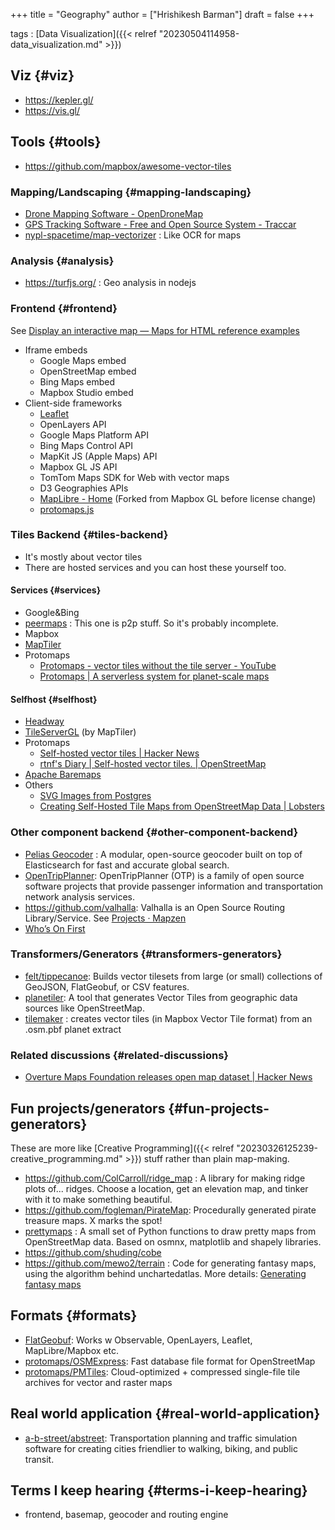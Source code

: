 +++
title = "Geography"
author = ["Hrishikesh Barman"]
draft = false
+++

tags
: [Data Visualization]({{< relref "20230504114958-data_visualization.md" >}})


## Viz {#viz}

-   <https://kepler.gl/>
-   <https://vis.gl/>


## Tools {#tools}

-   <https://github.com/mapbox/awesome-vector-tiles>


### Mapping/Landscaping {#mapping-landscaping}

-   [Drone Mapping Software - OpenDroneMap](https://www.opendronemap.org/)
-   [GPS Tracking Software - Free and Open Source System - Traccar](https://www.traccar.org/)
-   [nypl-spacetime/map-vectorizer](https://github.com/nypl-spacetime/map-vectorizer) : Like OCR for maps


### Analysis {#analysis}

-   <https://turfjs.org/> : Geo analysis in nodejs


### Frontend {#frontend}

See [Display an interactive map — Maps for HTML reference examples](https://maps4html.org/HTML-Map-Element-UseCases-Requirements/examples/create-map.html)

-   Iframe embeds
    -   Google Maps embed
    -   OpenStreetMap embed
    -   Bing Maps embed
    -   Mapbox Studio embed
-   Client-side frameworks
    -   [Leaflet](https://leafletjs.com/)
    -   OpenLayers API
    -   Google Maps Platform API
    -   Bing Maps Control API
    -   MapKit JS (Apple Maps) API
    -   Mapbox GL JS API
    -   TomTom Maps SDK for Web with vector maps
    -   D3 Geographies APIs
    -   [MapLibre - Home](https://maplibre.org/) (Forked from Mapbox GL before license change)
    -   [protomaps.js](https://github.com/protomaps/protomaps.js)


### Tiles Backend {#tiles-backend}

-   It's mostly about vector tiles
-   There are hosted services and you can host these yourself too.


#### Services {#services}

-   Google&amp;Bing
-   [peermaps](https://peermaps.org/) : This one is p2p stuff. So it's probably incomplete.
-   Mapbox
-   [MapTiler](https://www.maptiler.com/)
-   Protomaps
    -   [Protomaps - vector tiles without the tile server - YouTube](https://www.youtube.com/watch?v=dF9UuVKOf34)
    -   [Protomaps | A serverless system for planet-scale maps](https://protomaps.com/)


#### Selfhost {#selfhost}

-   [Headway](https://github.com/headwaymaps/headway)
-   [TileServerGL](http://tileserver.org/) (by MapTiler)
-   Protomaps
    -   [Self-hosted vector tiles | Hacker News](https://news.ycombinator.com/item?id=34530217)
    -   [rtnf's Diary | Self-hosted vector tiles. | OpenStreetMap](https://www.openstreetmap.org/user/rtnf/diary/400836)
-   [Apache Baremaps](https://news.ycombinator.com/item?id=36106695)
-   Others
    -   [SVG Images from Postgres](https://www.crunchydata.com/blog/svg-images-from-postgis)
    -   [Creating Self-Hosted Tile Maps from OpenStreetMap Data | Lobsters](https://lobste.rs/s/84wg6t/creating_self_hosted_tile_maps_from)


### Other component backend {#other-component-backend}

-   [Pelias Geocoder](https://www.pelias.io/) : A modular, open-source geocoder built on top of Elasticsearch for fast and accurate global search.
-   [OpenTripPlanner](https://www.opentripplanner.org/): OpenTripPlanner (OTP) is a family of open source software projects that provide passenger information and transportation network analysis services.
-   <https://github.com/valhalla>: Valhalla is an Open Source Routing Library/Service. See [Projects · Mapzen](https://www.mapzen.com/projects/)
-   [Who’s On First](https://www.whosonfirst.org/)


### Transformers/Generators {#transformers-generators}

-   [felt/tippecanoe](https://github.com/felt/tippecanoe): Builds vector tilesets from large (or small) collections of GeoJSON, FlatGeobuf, or CSV features.
-   [planetiler](https://github.com/onthegomap/planetiler): A tool that generates Vector Tiles from geographic data sources like OpenStreetMap.
-   [tilemaker](https://github.com/systemed/tilemaker) : creates vector tiles (in Mapbox Vector Tile format) from an .osm.pbf planet extract


### Related discussions {#related-discussions}

-   [Overture Maps Foundation releases open map dataset | Hacker News](https://news.ycombinator.com/item?id=36879461)


## Fun projects/generators {#fun-projects-generators}

These are more like [Creative Programming]({{< relref "20230326125239-creative_programming.md" >}}) stuff rather than plain map-making.

-   <https://github.com/ColCarroll/ridge_map> : A library for making ridge plots of... ridges. Choose a location, get an elevation map, and tinker with it to make something beautiful.
-   <https://github.com/fogleman/PirateMap>: Procedurally generated pirate treasure maps. X marks the spot!
-   [prettymaps](https://github.com/marceloprates/prettymaps) : A small set of Python functions to draw pretty maps from OpenStreetMap data. Based on osmnx, matplotlib and shapely libraries.
-   <https://github.com/shuding/cobe>
-   <https://github.com/mewo2/terrain> : Code for generating fantasy maps, using the algorithm behind unchartedatlas. More details: [Generating fantasy maps](https://mewo2.com/notes/terrain/)


## Formats {#formats}

-   [FlatGeobuf](https://flatgeobuf.org/): Works w Observable, OpenLayers, Leaflet, MapLibre/Mapbox etc.
-   [protomaps/OSMExpress](https://github.com/protomaps/OSMExpress): Fast database file format for OpenStreetMap
-   [protomaps/PMTiles](https://github.com/protomaps/PMTiles): Cloud-optimized + compressed single-file tile archives for vector and raster maps


## Real world application {#real-world-application}

-   [a-b-street/abstreet](https://github.com/a-b-street/abstreet): Transportation planning and traffic simulation software for creating cities friendlier to walking, biking, and public transit.


## Terms I keep hearing {#terms-i-keep-hearing}

-   frontend, basemap, geocoder and routing engine
